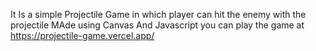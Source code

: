 It Is  a simple Projectile Game in which player can hit the enemy with the projectile
MAde using Canvas And Javascript
you can play the game at https://projectile-game.vercel.app/
